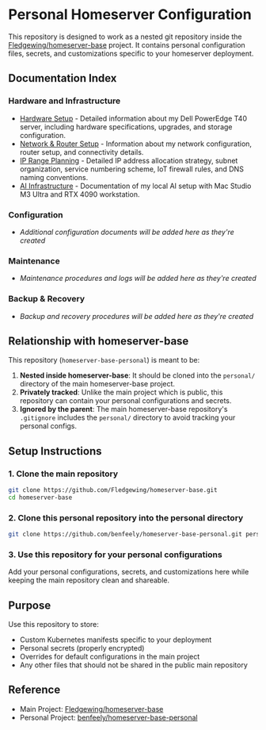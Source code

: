 # Personal Homeserver Configuration

This repository is designed to work as a nested git repository inside the [Fledgewing/homeserver-base](https://github.com/Fledgewing/homeserver-base) project. It contains personal configuration files, secrets, and customizations specific to your homeserver deployment.

## Documentation Index

### Hardware and Infrastructure
- [Hardware Setup](hardware-setup.md) - Detailed information about my Dell PowerEdge T40 server, including hardware specifications, upgrades, and storage configuration.
- [Network & Router Setup](network-setup.md) - Information about my network configuration, router setup, and connectivity details.
- [IP Range Planning](ip-planning.md) - Detailed IP address allocation strategy, subnet organization, service numbering scheme, IoT firewall rules, and DNS naming conventions.
- [AI Infrastructure](ai-infrastructure.md) - Documentation of my local AI setup with Mac Studio M3 Ultra and RTX 4090 workstation.

### Configuration
- *Additional configuration documents will be added here as they're created*

### Maintenance
- *Maintenance procedures and logs will be added here as they're created*

### Backup & Recovery
- *Backup and recovery procedures will be added here as they're created*

## Relationship with homeserver-base

This repository (`homeserver-base-personal`) is meant to be:

1. **Nested inside homeserver-base**: It should be cloned into the `personal/` directory of the main homeserver-base project.
2. **Privately tracked**: Unlike the main project which is public, this repository can contain your personal configurations and secrets.
3. **Ignored by the parent**: The main homeserver-base repository's `.gitignore` includes the `personal/` directory to avoid tracking your personal configs.

## Setup Instructions

### 1. Clone the main repository
```bash
git clone https://github.com/Fledgewing/homeserver-base.git
cd homeserver-base
```

### 2. Clone this personal repository into the personal directory
```bash
git clone https://github.com/benfeely/homeserver-base-personal.git personal
```

### 3. Use this repository for your personal configurations
Add your personal configurations, secrets, and customizations here while keeping the main repository clean and shareable.

## Purpose

Use this repository to store:
- Custom Kubernetes manifests specific to your deployment
- Personal secrets (properly encrypted)
- Overrides for default configurations in the main project
- Any other files that should not be shared in the public main repository

## Reference

- Main Project: [Fledgewing/homeserver-base](https://github.com/Fledgewing/homeserver-base)
- Personal Project: [benfeely/homeserver-base-personal](https://github.com/benfeely/homeserver-base-personal)
